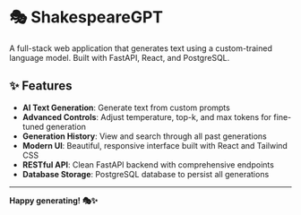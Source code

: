 # 🎭 ShakespeareGPT

A full-stack web application that generates text using a custom-trained language model. Built with FastAPI, React, and PostgreSQL.

## ✨ Features

- **AI Text Generation**: Generate text from custom prompts
- **Advanced Controls**: Adjust temperature, top-k, and max tokens for fine-tuned generation
- **Generation History**: View and search through all past generations
- **Modern UI**: Beautiful, responsive interface built with React and Tailwind CSS
- **RESTful API**: Clean FastAPI backend with comprehensive endpoints
- **Database Storage**: PostgreSQL database to persist all generations



---

**Happy generating! 🎭✨**
